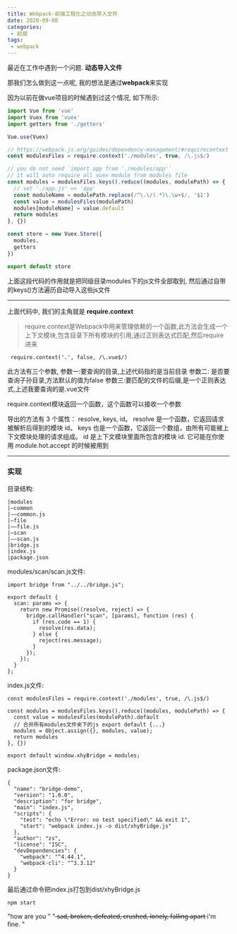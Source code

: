 ```yaml
---
title: Webpack-前端工程化之动态导入文件
date: 2020-09-08
categories:
 - 前端
tags:
 - webpack
---
```


最近在工作中遇到一个问题. **动态导入文件**

那我们怎么做到这一点呢, 我的想法是通过**webpack**来实现

因为以前在做vue项目的时候遇到过这个情况, 如下所示:


```javascript
import Vue from 'vue'
import Vuex from 'vuex'
import getters from './getters'

Vue.use(Vuex)

// https://webpack.js.org/guides/dependency-management/#requirecontext
const modulesFiles = require.context('./modules', true, /\.js$/)

// you do not need `import app from './modules/app'`
// it will auto require all vuex module from modules file
const modules = modulesFiles.keys().reduce((modules, modulePath) => {
  // set './app.js' => 'app'
  const moduleName = modulePath.replace(/^\.\/(.*)\.\w+$/, '$1')
  const value = modulesFiles(modulePath)
  modules[moduleName] = value.default
  return modules
}, {})

const store = new Vuex.Store({
  modules,
  getters
})

export default store

```

上面这段代码的作用就是把同级目录modules下的js文件全部取到, 然后通过自带的keys()方法遍历自动导入这些js文件


---

上面代码中, 我们的主角就是 **require.context**

> require.context是Webpack中用来管理依赖的一个函数,此方法会生成一个上下文模块,包含目录下所有模块的引用,通过正则表达式匹配,然后require进来


```
 require.context('.', false, /\.vue$/)
```

此方法有三个参数,
参数一:要查询的目录,上述代码指的是当前目录
参数二: 是否要查询子孙目录,方法默认的值为false
参数三:要匹配的文件的后缀,是一个正则表达式,上述我要查询的是.vue文件

require.context模块返回一个函数，这个函数可以接收一个参数

导出的方法有 3 个属性： resolve, keys, id。
resolve 是一个函数，它返回请求被解析后得到的模块 id。
keys 也是一个函数，它返回一个数组，由所有可能被上下文模块处理的请求组成。
id 是上下文模块里面所包含的模块 id. 它可能在你使用 module.hot.accept 的时候被用到

---

### 实现

目录结构:

```
|modules
|—common
|——common.js
|—file
|——file.js
|—scan
|——scan.js
|bridge.js
|index.js
|package.json
```

modules/scan/scan.js文件: 

```
import bridge from "../../bridge.js";

export default {
  scan: params => {
    return new Promise((resolve, reject) => {
      bridge.callHandler("scan", [params], function (res) {
        if (res.code == 1) {
          resolve(res.data);
        } else {
          reject(res.message);
        }
      });
    });
  }
};
```
index.js文件: 

```
const modulesFiles = require.context('./modules', true, /\.js$/)

const modules = modulesFiles.keys().reduce((modules, modulePath) => {
  const value = modulesFiles(modulePath).default
  // 合并所有modules文件夹下的js export default {...}
  modules = Object.assign({}, modules, value); 
  return modules
}, {})

export default window.xhyBridge = modules;
```

package.json文件:

```
{
  "name": "bridge-demo",
  "version": "1.0.0",
  "description": "for bridge",
  "main": "index.js",
  "scripts": {
    "test": "echo \"Error: no test specified\" && exit 1",
    "start": "webpack index.js -o dist/xhyBridge.js"
  },
  "author": "zs",
  "license": "ISC",
  "devDependencies": {
    "webpack": "^4.44.1",
    "webpack-cli": "^3.3.12"
  }
}

```

最后通过命令把index.js打包到dist/xhyBridge.js

```
npm start
```


"how are you " " ̶s̶a̶d̶,̶ ̶b̶r̶o̶k̶e̶n̶,̶ ̶d̶e̶f̶e̶a̶t̶e̶d̶,̶ ̶c̶r̶u̶s̶h̶e̶d̶,̶ ̶l̶o̶n̶e̶l̶y̶,̶ ̶f̶a̶l̶l̶i̶n̶g̶ ̶a̶p̶a̶r̶t̶ i'm fine. "
